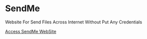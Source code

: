 # SendMe
Website For Send Files Across Internet Without Put Any Credentials

<a href="http://vps.nocoffeenocode.com/sendme/">Access SendMe WebSite</a>

